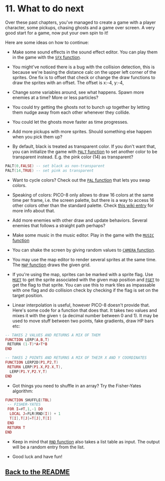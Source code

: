 # 11. What to do next

Over these past chapters, you've managed to create a game with a player character, some pickups, chasing ghosts and a game over screen. A very good start for a game, now put your own spin to it!

Here are some ideas on how to continue:

- Make some sound effects in the sound effect editor. You can play them in the game with the [`SFX` function](https://pico-8.fandom.com/wiki/Sfx).

- You might've noticed there is a bug with the collision detection, this is because we're basing the distance calc on the upper left corner of the sprites. One fix is to offset that check or change the draw functions to draw the sprites with an offset. The offset is x:-4, y:-4,

- Change some variables around, see what happens. Spawn more enemies at a time? More or less particles?

- You could try getting the ghosts not to bunch up together by letting them nudge away from each other whenever they collide.

- You could let the ghosts move faster as time progresses.

- Add more pickups with more sprites. Should something else happen when you pick them up?

- By default, black is treated as transparent color. If you don't want that, you can initialize the game with [`PALT` function](https://pico-8.fandom.com/wiki/Palt) to set another color to be transparent instead. E.g. the pink color (14) as transparent?

```lua
PALT(0,FALSE) -- set black as non-transparent
PALT(14,TRUE) -- set pink as transparent
```

- Want to cycle colors? Check out the [`PAL` function](https://pico-8.fandom.com/wiki/Pal) that lets you swap colors.

- Speaking of colors: PICO-8 only allows to draw 16 colors at the same time per frame, i.e. the screen palette, but there is a way to access 16 other colors other than the standard palette. Check [this wiki entry](https://pico-8.fandom.com/wiki/Graphics) for more info about that.

- Add more enemies with other draw and update behaviors. Several enemies that follows a straight path perhaps?

- Make some music in the music editor. Play in the game with the [`MUSIC` function](https://pico-8.fandom.com/wiki/Music)

- You can shake the screen by giving random values to [`CAMERA` function](https://pico-8.fandom.com/wiki/Camera).

- You may use the map editor to render several sprites at the same time. The [`MAP` function](https://pico-8.fandom.com/wiki/Map) draws the given grid.

- If you're using the map, sprites can be marked with a sprite flag. Use [`MGET`](https://pico-8.fandom.com/wiki/Mget) to get the sprite associated with the given map position and [`FGET`](https://pico-8.fandom.com/wiki/Fget) to get the flag to that sprite. You can use this to mark tiles as impassable with one flag and do collision check by checking if the flag is set on the target position.

- Linear interpolation is useful, however PICO-8 doesn't provide that. Here's some code for a function that does that. It takes two values and mixes it with the given `t` (a decimal number between 0 and 1). It may be used to move stuff between two points, fake gradients, draw HP bars etc:

```lua
-- TAKES 2 VALUES AND RETURNS A MIX OF THEM
FUNCTION LERP(A,B,T)
 RETURN (1-T)*A+T*B
END

-- TAKES 2 POINTS AND RETURNS A MIX OF THEIR X AND Y COORDINATES
FUNCTION LERP2D(P1,P2,T)
 RETURN LERP(P1.X,P2.X,T),
  LERP(P1.Y,P2.Y,T)
END
```

- Got things you need to shuffle in an array? Try the Fisher-Yates algorithm:

```lua
FUNCTION SHUFFLE(TBL)
 -- FISHER-YATES
 FOR I=#T,1,-1 DO
  LOCAL J=FLR(RND(I)) + 1
  T[I],T[J]=T[J],T[I]
 END
 RETURN T
END
```

- Keep in mind that [`RND` function](https://pico-8.fandom.com/wiki/Rnd) also takes a list table as input. The output will be a random entry from the list.

- Good luck and have fun!

## [Back to the README](./README.md)

